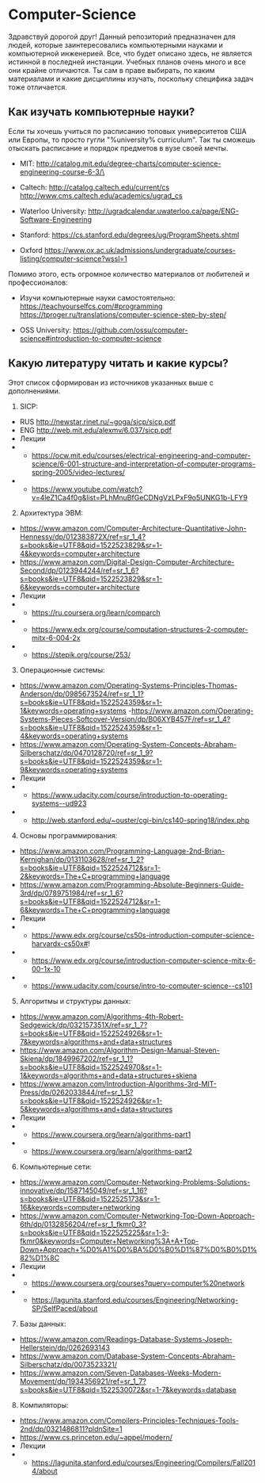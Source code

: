 # Computer-Science
Здравствуй дорогой друг! Данный репозиторий предназначен для людей, которые заинтересовались компьютерными науками и компьютерной инженерией.
Все, что будет описано здесь, не является истинной в последней инстанции. Учебных планов очень много и все они крайне отличаются. 
Ты сам в праве выбирать, по каким материалами и какие дисциплины изучать, поскольку специфика задач тоже отличается.

Как изучать компьютерные науки?
-------------------------------------------------------------------------------------------------------------------------------------------
Если ты хочешь учиться по расписанию топовых университетов США или Европы, то просто гугли "%university% curriculum". Так ты сможешь
отыскать расписание и порядок предметов в вузе своей мечты.

- MIT:
http://catalog.mit.edu/degree-charts/computer-science-engineering-course-6-3/\

- Caltech:
http://catalog.caltech.edu/current/cs
http://www.cms.caltech.edu/academics/ugrad_cs

- Waterloo University:
http://ugradcalendar.uwaterloo.ca/page/ENG-Software-Engineering

- Stanford:
https://cs.stanford.edu/degrees/ug/ProgramSheets.shtml

- Oxford
https://www.ox.ac.uk/admissions/undergraduate/courses-listing/computer-science?wssl=1
  
Помимо этого, есть огромное количество материалов от любителей и профессионалов:

- Изучи компьютерные науки самостоятельно:
https://teachyourselfcs.com/#programming
https://tproger.ru/translations/computer-science-step-by-step/

- OSS University:
https://github.com/ossu/computer-science#introduction-to-computer-science

Какую литературу читать и какие курсы?
----------------------------------------------------------------------------------------------------------------------------------------
Этот список сформирован из источников указанных выше с дополнениями.
1) SICP:
- RUS
http://newstar.rinet.ru/~goga/sicp/sicp.pdf
- ENG
http://web.mit.edu/alexmv/6.037/sicp.pdf
- Лекции
- - https://ocw.mit.edu/courses/electrical-engineering-and-computer-science/6-001-structure-and-interpretation-of-computer-programs-spring-2005/video-lectures/
- - https://www.youtube.com/watch?v=4leZ1Ca4f0g&list=PLhMnuBfGeCDNgVzLPxF9o5UNKG1b-LFY9

2) Архитектура ЭВМ:
- https://www.amazon.com/Computer-Architecture-Quantitative-John-Hennessy/dp/012383872X/ref=sr_1_4?s=books&ie=UTF8&qid=1522523829&sr=1-4&keywords=computer+architecture
- https://www.amazon.com/Digital-Design-Computer-Architecture-Second/dp/0123944244/ref=sr_1_6?s=books&ie=UTF8&qid=1522523829&sr=1-6&keywords=computer+architecture
- Лекции
- - https://ru.coursera.org/learn/comparch
- - https://www.edx.org/course/computation-structures-2-computer-mitx-6-004-2x
- - https://stepik.org/course/253/

3) Операционные системы:
- https://www.amazon.com/Operating-Systems-Principles-Thomas-Anderson/dp/0985673524/ref=sr_1_1?s=books&ie=UTF8&qid=1522524359&sr=1-1&keywords=operating+systems
-https://www.amazon.com/Operating-Systems-Pieces-Softcover-Version/dp/B06XYB457F/ref=sr_1_4?s=books&ie=UTF8&qid=1522524359&sr=1-4&keywords=operating+systems
- https://www.amazon.com/Operating-System-Concepts-Abraham-Silberschatz/dp/0470128720/ref=sr_1_9?s=books&ie=UTF8&qid=1522524359&sr=1-9&keywords=operating+systems
- Лекции
- - https://www.udacity.com/course/introduction-to-operating-systems--ud923
- - http://web.stanford.edu/~ouster/cgi-bin/cs140-spring18/index.php

4) Основы программирования:
- https://www.amazon.com/Programming-Language-2nd-Brian-Kernighan/dp/0131103628/ref=sr_1_2?s=books&ie=UTF8&qid=1522524712&sr=1-2&keywords=The+C+programming+language
- https://www.amazon.com/Programming-Absolute-Beginners-Guide-3rd/dp/0789751984/ref=sr_1_6?s=books&ie=UTF8&qid=1522524712&sr=1-6&keywords=The+C+programming+language
- Лекции
- - https://www.edx.org/course/cs50s-introduction-computer-science-harvardx-cs50x#!
- - https://www.edx.org/course/introduction-computer-science-mitx-6-00-1x-10
- - https://www.udacity.com/course/intro-to-computer-science--cs101

5) Алгоритмы и структуры данных:
- https://www.amazon.com/Algorithms-4th-Robert-Sedgewick/dp/032157351X/ref=sr_1_7?s=books&ie=UTF8&qid=1522524926&sr=1-7&keywords=algorithms+and+data+structures
- https://www.amazon.com/Algorithm-Design-Manual-Steven-Skiena/dp/1849967202/ref=sr_1_1?s=books&ie=UTF8&qid=1522524970&sr=1-1&keywords=algorithms+and+data+structures+skiena
- https://www.amazon.com/Introduction-Algorithms-3rd-MIT-Press/dp/0262033844/ref=sr_1_5?s=books&ie=UTF8&qid=1522524926&sr=1-5&keywords=algorithms+and+data+structures
- Лекции
- - https://www.coursera.org/learn/algorithms-part1
- - https://www.coursera.org/learn/algorithms-part2

6) Компьютерные сети:
- https://www.amazon.com/Computer-Networking-Problems-Solutions-innovative/dp/1587145049/ref=sr_1_16?s=books&ie=UTF8&qid=1522525173&sr=1-16&keywords=computer+networking
- https://www.amazon.com/Computer-Networking-Top-Down-Approach-6th/dp/0132856204/ref=sr_1_fkmr0_3?s=books&ie=UTF8&qid=1522525225&sr=1-3-fkmr0&keywords=Computer+Networking%3A+A+Top-Down+Approach+%D0%A1%D0%BA%D0%B0%D1%87%D0%B0%D1%82%D1%8C
- Лекции
- - https://www.coursera.org/courses?query=computer%20network
- - https://lagunita.stanford.edu/courses/Engineering/Networking-SP/SelfPaced/about

7) Базы данных:
- https://www.amazon.com/Readings-Database-Systems-Joseph-Hellerstein/dp/0262693143
- https://www.amazon.com/Database-System-Concepts-Abraham-Silberschatz/dp/0073523321/
- https://www.amazon.com/Seven-Databases-Weeks-Modern-Movement/dp/1934356921/ref=sr_1_7?s=books&ie=UTF8&qid=1522530072&sr=1-7&keywords=database

8) Компиляторы:
- https://www.amazon.com/Compilers-Principles-Techniques-Tools-2nd/dp/0321486811?pldnSite=1
- https://www.cs.princeton.edu/~appel/modern/
- Лекции
- - https://lagunita.stanford.edu/courses/Engineering/Compilers/Fall2014/about

